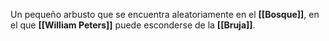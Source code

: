 Un pequeño arbusto que se encuentra aleatoriamente en el **[[Bosque]]**, en el que **[[William Peters]]** puede esconderse de la **[[Bruja]]**.